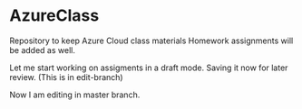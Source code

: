 # AzureClass
Repository to keep Azure Cloud class materials
Homework assignments will be added as well.

Let me start working on assigments in a draft mode. Saving it now for later review. (This is in edit-branch)

Now I am editing in master branch.

